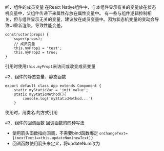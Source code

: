 #1、组件的成员变量
在React Native组件中，与本组件显示有关的变量放在状态机变量中，父组件传递下来属性存放在属性变量中。
有一些与组件逻辑控制相关，但与组件显示无关的变量，建议放在成员变量中。因为状态机变量的变动会导致UI重新渲染，导致性能变差。

```react-native
constructor(props) {
	super(props);
	// 成员变量
	this.myProp1 = 'test';
	this.myProp2 = true;
}
```
引用时使用`this.myProp1`来访问或改变成员变量


#2、组件的静态变量、静态函数

```react-native
export default class App extends Component {
    static myStaticVar = 'init value';
    static myStaticMethod(){
        console.log('myStaticMethod...')
    }
```
使用时，用类名.的方式引用

#3、组件的回调函数
回调函数的四种写法
* 使用箭头函数指向回调，不需要bind函数绑定
`onChangeText={(nextText)=>this.updateNum(newText)}`
* 回调函数使用箭头来定义，将updateNum改为
```

```